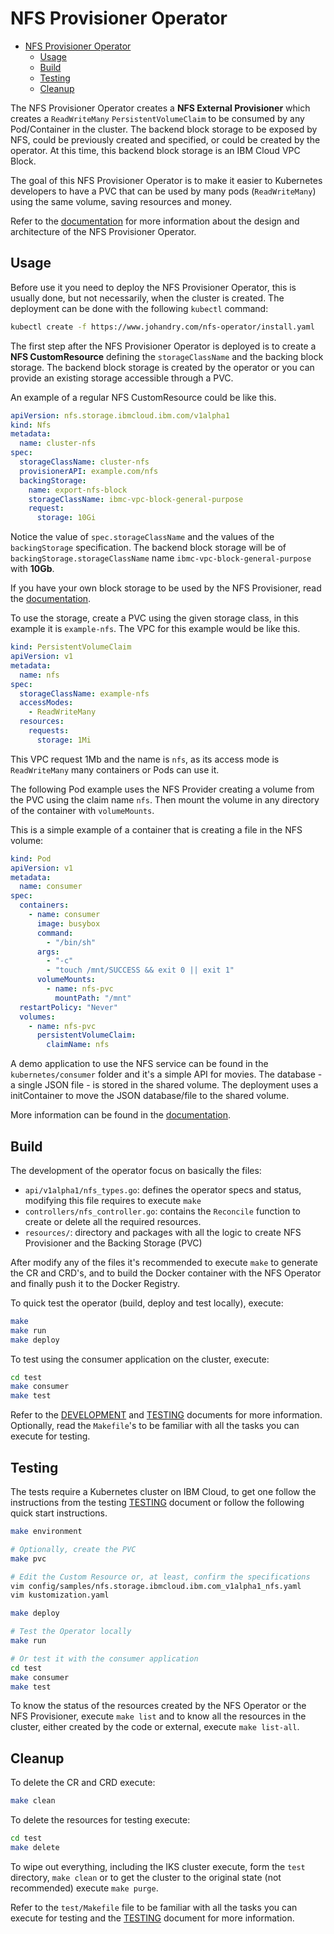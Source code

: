# NFS Provisioner Operator

- [NFS Provisioner Operator](#nfs-provisioner-operator)
  - [Usage](#usage)
  - [Build](#build)
  - [Testing](#testing)
  - [Cleanup](#cleanup)

The NFS Provisioner Operator creates a **NFS External Provisioner** which creates a `ReadWriteMany` `PersistentVolumeClaim` to be consumed by any Pod/Container in the cluster. The backend block storage to be exposed by NFS, could be previously created and specified, or could be created by the operator. At this time, this backend block storage is an IBM Cloud VPC Block.

The goal of this NFS Provisioner Operator is to make it easier to Kubernetes developers to have a PVC that can be used by many pods (`ReadWriteMany`) using the same volume, saving resources and money.

Refer to the [documentation](./docs/index.md) for more information about the design and architecture of the NFS Provisioner Operator.

## Usage

Before use it you need to deploy the NFS Provisioner Operator, this is usually done, but not necessarily, when the cluster is created. The deployment can be done with the following `kubectl` command:

```bash
kubectl create -f https://www.johandry.com/nfs-operator/install.yaml
```

The first step after the NFS Provisioner Operator is deployed is to create a **NFS CustomResource** defining the `storageClassName` and the backing block storage. The backend block storage is created by the operator or you can provide an existing storage accessible through a PVC.

An example of a regular NFS CustomResource could be like this.

```yaml
apiVersion: nfs.storage.ibmcloud.ibm.com/v1alpha1
kind: Nfs
metadata:
  name: cluster-nfs
spec:
  storageClassName: cluster-nfs
  provisionerAPI: example.com/nfs
  backingStorage:
    name: export-nfs-block
    storageClassName: ibmc-vpc-block-general-purpose
    request:
      storage: 10Gi
```

Notice the value of `spec.storageClassName` and the values of the `backingStorage` specification. The backend block storage will be of `backingStorage.storageClassName` name `ibmc-vpc-block-general-purpose` with **10Gb**.

If you have your own block storage to be used by the NFS Provisioner, read the [documentation](./docs/index.md).

To use the storage, create a PVC using the given storage class, in this example it is `example-nfs`. The VPC for this example would be like this.

```yaml
kind: PersistentVolumeClaim
apiVersion: v1
metadata:
  name: nfs
spec:
  storageClassName: example-nfs
  accessModes:
    - ReadWriteMany
  resources:
    requests:
      storage: 1Mi
```

This VPC request 1Mb and the name is `nfs`, as its access mode is `ReadWriteMany` many containers or Pods can use it.

The following Pod example uses the NFS Provider creating a volume from the PVC using the claim name `nfs`. Then mount the volume in any directory of the container with `volumeMounts`.

This is a simple example of a container that is creating a file in the NFS volume:

```yaml
kind: Pod
apiVersion: v1
metadata:
  name: consumer
spec:
  containers:
    - name: consumer
      image: busybox
      command:
        - "/bin/sh"
      args:
        - "-c"
        - "touch /mnt/SUCCESS && exit 0 || exit 1"
      volumeMounts:
        - name: nfs-pvc
          mountPath: "/mnt"
  restartPolicy: "Never"
  volumes:
    - name: nfs-pvc
      persistentVolumeClaim:
        claimName: nfs
```

A demo application to use the NFS service can be found in the `kubernetes/consumer` folder and it's a simple API for movies. The database - a single JSON file - is stored in the shared volume. The deployment uses a initContainer to move the JSON database/file to the shared volume.

More information can be found in the [documentation](./docs/index.md).

## Build

The development of the operator focus on basically the files:

- `api/v1alpha1/nfs_types.go`: defines the operator specs and status, modifying this file requires to execute `make`
- `controllers/nfs_controller.go`: contains the `Reconcile` function to create or delete all the required resources.
- `resources/`: directory and packages with all the logic to create NFS Provisioner and the Backing Storage (PVC)

After modify any of the files it's recommended to execute `make` to generate the CR and CRD's, and to build the Docker container with the NFS Operator and finally push it to the Docker Registry.

To quick test the operator (build, deploy and test locally), execute:

```bash
make
make run
make deploy
```

To test using the consumer application on the cluster, execute:

```bash
cd test
make consumer
make test
```

Refer to the [DEVELOPMENT](./docs/DEVELOPMENT.md) and [TESTING](./docs/TESTING.md) documents for more information. Optionally, read the `Makefile`'s to be familiar with all the tasks you can execute for testing.

## Testing

The tests require a Kubernetes cluster on IBM Cloud, to get one follow the instructions from the testing [TESTING](./docs/TESTING.md) document or follow the following quick start instructions.

```bash
make environment

# Optionally, create the PVC
make pvc

# Edit the Custom Resource or, at least, confirm the specifications
vim config/samples/nfs.storage.ibmcloud.ibm.com_v1alpha1_nfs.yaml
vim kustomization.yaml

make deploy

# Test the Operator locally
make run

# Or test it with the consumer application
cd test
make consumer
make test
```

To know the status of the resources created by the NFS Operator or the NFS Provisioner, execute `make list` and to know all the resources in the cluster, either created by the code or external, execute `make list-all`.

## Cleanup

To delete the CR and CRD execute:

```bash
make clean
```

To delete the resources for testing execute:

```bash
cd test
make delete
```

To wipe out everything, including the IKS cluster execute, form the `test` directory, `make clean` or to get the cluster to the original state (not recommended) execute `make purge`.

Refer to the `test/Makefile` file to be familiar with all the tasks you can execute for testing and the [TESTING](./docs/TESTING.md) document for more information.
